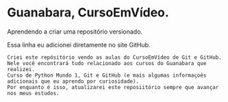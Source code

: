 # Guanabara, CursoEmVídeo. 
 Aprendendo a criar uma repositório versionado.

Essa linha eu adicionei diretamente no site GitHub.

    Criei este repósitório vendo as aulas do CursoEmVídeo de Git e GitHub. 
    Nele você encontrará tudo relacionado aos cursos do Guanabara que realizei.
    Curso de Python Mundo 1, Git e GitHub (e mais algumas informaçoês adicionais que eu aprendo por curiosidade).
    Por enquanto é isso, atualizarei este reposiitório sempre que avançar nos meus estudos.
